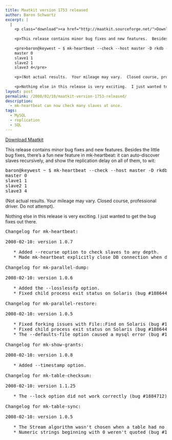```yaml
---
title: Maatkit version 1753 released
author: Baron Schwartz
excerpt: |
  |
    <p class="download"><a href="http://maatkit.sourceforge.net/">Download Maatkit</a></p>
    
    <p>This release contains minor bug fixes and new features.  Besides the little bug fixes, there's a fun new feature in mk-heartbeat: it can auto-discover slaves recursively, and show the replication delay on all of them, to wit:</p>
    
    <pre>baron@keywest ~ $ mk-heartbeat --check --host master -D rkdb --recurse 10
    master 0
    slave1 1
    slave2 1
    slave3 4</pre>
    
    <p>(Not actual results.  Your mileage may vary.  Closed course, professional driver.  Do not attempt).</p>
    
    <p>Nothing else in this release is very exciting.  I just wanted to get the bug fixes out there.</p>
layout: post
permalink: /2008/02/10/maatkit-version-1753-released/
description:
  - mk-heartbeat can now check many slaves at once.
tags:
  - MySQL
  - replication
  - SQL
---
```

<p class="download">
  <a href="http://code.google.com/p/maatkit/">Download Maatkit</a>
</p>

This release contains minor bug fixes and new features. Besides the little bug fixes, there&#8217;s a fun new feature in mk-heartbeat: it can auto-discover slaves recursively, and show the replication delay on all of them, to wit:

<pre>baron@keywest ~ $ mk-heartbeat --check --host master -D rkdb --recurse 10
master 0
slave1 1
slave2 1
slave3 4</pre>

(Not actual results. Your mileage may vary. Closed course, professional driver. Do not attempt).

Nothing else in this release is very exciting. I just wanted to get the bug fixes out there.

<pre>Changelog for mk-heartbeat:

2008-02-10: version 1.0.7

   * Added --recurse option to check slaves to any depth.
   * Made mk-heartbeat explicitly close DB connection when done.

Changelog for mk-parallel-dump:

2008-02-10: version 1.0.6

   * Added the --losslessfp option.
   * Fixed child process exit status on Solaris (bug #1886444).

Changelog for mk-parallel-restore:

2008-02-10: version 1.0.5

   * Fixed forking issues with File::Find on Solaris (bug #1887102).
   * Fixed child process exit status on Solaris (bug #1886444).
   * The --defaults-file option caused a mysql error (bug #1886866).

Changelog for mk-show-grants:

2008-02-10: version 1.0.8

   * Added --timestamp option.

Changelog for mk-table-checksum:

2008-02-10: version 1.1.25

   * The --lock option did not work correctly (bug #1884712).

Changelog for mk-table-sync:

2008-02-10: version 1.0.5

   * The Stream algorithm wasn't chosen when a table had no key.
   * Numeric strings beginning with 0 weren't quoted (bug #1883019).</pre>